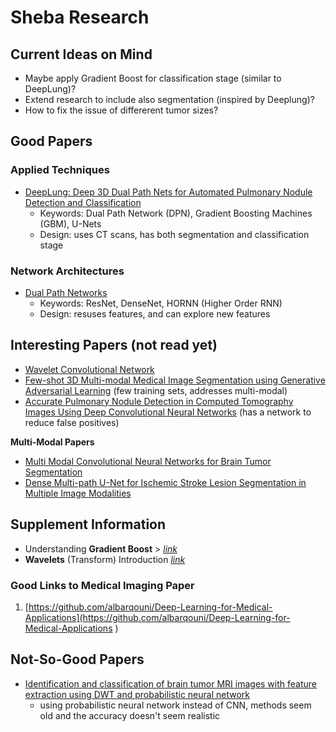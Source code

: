 # Sheba Research

## Current Ideas on Mind
 * Maybe apply Gradient Boost for classification stage (similar to DeepLung)?
 * Extend research to include also segmentation (inspired by Deeplung)?
 * How to fix the issue of differerent tumor sizes? 

## Good Papers
### Applied Techniques
* [DeepLung: Deep 3D Dual Path Nets for Automated Pulmonary Nodule Detection and Classification](https://github.com/mxtsai/Sheba_Research/blob/master/Papers/DeepLung.pdf)
  * Keywords: Dual Path Network (DPN), Gradient Boosting Machines (GBM), U-Nets
  * Design: uses CT scans, has both segmentation and classification stage

### Network Architectures
* [Dual Path Networks](https://github.com/mxtsai/Sheba_Research/blob/master/Papers/1707.01629.pdf)
  * Keywords: ResNet, DenseNet, HORNN (Higher Order RNN)
  * Design: resuses features, and can explore new features


## Interesting Papers (not read yet)
* [Wavelet Convolutional Network](https://arxiv.org/pdf/1805.08620.pdf)
* [Few-shot 3D Multi-modal Medical Image Segmentation using Generative Adversarial Learning](https://arxiv.org/pdf/1810.12241.pdf) (few training sets, addresses multi-modal)
* [Accurate Pulmonary Nodule Detection in Computed Tomography Images Using Deep Convolutional Neural Networks](https://github.com/mxtsai/Sheba_Research/blob/master/Papers/1706.04303.pdf) (has a network to reduce false positives)

 **Multi-Modal Papers**
  * [Multi Modal Convolutional Neural Networks for Brain Tumor Segmentation](https://arxiv.org/pdf/1809.06191.pdf)
  * [Dense Multi-path U-Net for Ischemic Stroke Lesion Segmentation in Multiple Image Modalities](https://arxiv.org/pdf/1810.07003.pdf)


## Supplement Information

* Understanding **Gradient Boost** > [*link*](http://www.cse.chalmers.se/~richajo/dit865/files/gb_explainer.pdf) 
* **Wavelets** (Transform) Introduction [*link*](http://dsp.vscht.cz/hostalke/upload/WaveletTransform_Lecture.pdf)


### Good Links to Medical Imaging Paper
1. [https://github.com/albarqouni/Deep-Learning-for-Medical-Applications](https://github.com/albarqouni/Deep-Learning-for-Medical-Applications
)

## Not-So-Good Papers
* [Identification and classification of brain tumor MRI images with feature extraction using DWT and probabilistic neural network](https://github.com/mxtsai/Sheba_Research/blob/master/Papers/40708_2017_Article_75.pdf)
  * using probabilistic neural network instead of CNN, methods seem old and the accuracy doesn't seem realistic
  
